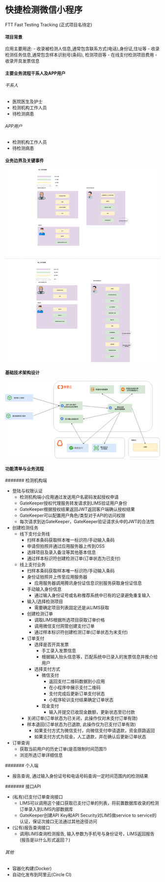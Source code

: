 # 快捷检测微信小程序 
FTT Fast Testing Tracking (正式项目名待定)

#### 项目背景

应用主要用途:
    - 收录被检测人信息,通常包含联系方式(电话),身份证,住址等
    - 收录检测任务信息,通常包含样本识别号(条码), 检测项目等
    - 在线支付检测项目费用
    - 收录开具发票信息

#### 主要业务流程干系人及APP用户
###### 干系人
- 医院医生及护士
- 检测机构工作人员
- 待检测病患

###### APP用户
- 检测机构工作人员
- 待检测病患

#### 业务边界及关键事件
![boundary-and-events.png](boundary-and-events.png)

#### 基础技术架构设计
![architecture.png](architecture.png)


#### 功能清单与业务流程

####### 检测机构端
- 登陆与权限认证
  - 检测机构端小应用通过发送用户名密码发起授权申请
  - GateKeeper授权代理服务转发请求到LIMS验证用户身份
  - GateKeeper根据授权结果返回JWT返回客户端确认授权结果
  - GateKeeper可以配置用户角色/类型对于API的访问权限
  - 每次请求到达GateKeeper，GateKeeper验证请求头中的JWT的合法性
- 创建检测任务
  - 线下支付业务线
    - 扫样本条码获取样本唯一标识符/手动输入条码  
    - 申请但拍照并通过应用服务器上传到OSS
    - 选择项目及录入备注等其他基本信息
    - 通过样本标识符创建检测订单(订单状态为已支付)
  - 线上支付业务
    - 扫样本条码获取样本唯一标识符/手动输入条码
    - 身份证拍照并上传至应用服务器
        - 应用服务器调用腾讯身份证信息识别服务获取身份证信息
    - 手动输入身份信息
        - 通过输入身份证号或名称推荐系统中已有的记录避免重复输入
    - 输入/选择检测项目
        - 需要确定项目列表固定还是从LIMS获取
    - 创建检测订单
        - 调取LIMS根据所选项目获取订单价格
        - 调用微信支付网管创建支付订单
        - 通过样本标识符创建检测订单(订单状态为未支付)
    - 订单支付
      - 选择是否开具发票
        - 手工录入发票信息
        - 根据输入抬头信息等，匹配系统中已录入的发票信息并推介给用户
      - 选择支付方式
          - 微信支付
            - 返回支付二维码数据到小应用
            - 在小程序中展示支付二维码
            - 支付完成后更新订单支付状态
            - 小程序轮训支付结果确定订单状态
          - 现金支付
            - 输入并提交已收现金数额，更新状态至已付款
    - 关闭订单(订单状态为已关闭，此操作仅对未支付订单有效)
    - 样本退回(订单状态为已退款, 此操作仅为已支付订单有效)
        - 如果支付方式为微信支付，向微信支付申请退款，资金原路返回
        - 如果支付方式为现金，人工退款，并在确认后更新订单状态
- 订单查询
    - 获取当前用户的历史订单(是否限制时间范围?)
    - 浏览所选订单详细信息

####### 个人端
- 报告查询, 通过输入身份证号和电话号码查询一定时间范围内的检测结果

####### 接口API
- (私有)已支付订单查询接口
  - LIMS可以调用这个接口获取已支付订单的列表，将前置数据库收录的检测订单录入到LIMS内部数据库
  - GateKeeper创建API Key和API Security对LIMS做service to service的认证，保证次接口无法通过其他途径访问  
- (公有)报告查询接口  
  - 调用LIMS查询检测报告, 输入参数为手机号与身份证号，LIMS返回报告(报告是以什么形式返回？)
    
###### 其他
- 容器化构建(Docker)
- 自动化发布到阿里云(Circle CI)